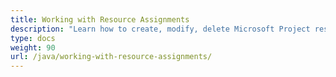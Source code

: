 ```yaml
---
title: Working with Resource Assignments
description: "Learn how to create, modify, delete Microsoft Project resource assignments using Aspose.Tasks for Java."
type: docs
weight: 90
url: /java/working-with-resource-assignments/
---
```


